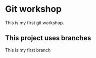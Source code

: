 # Git workshop

This is my first git workshop.

## This project uses branches

This is my first branch
